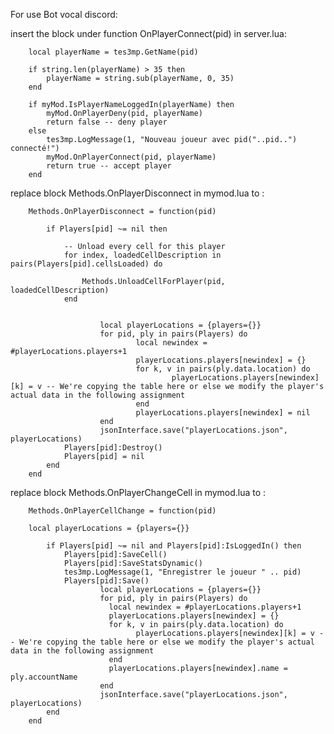 For use Bot vocal discord:

insert the block under function OnPlayerConnect(pid) in server.lua:

        local playerName = tes3mp.GetName(pid)

        if string.len(playerName) > 35 then
            playerName = string.sub(playerName, 0, 35)
        end

        if myMod.IsPlayerNameLoggedIn(playerName) then
            myMod.OnPlayerDeny(pid, playerName)
            return false -- deny player
        else
            tes3mp.LogMessage(1, "Nouveau joueur avec pid("..pid..") connecté!")
            myMod.OnPlayerConnect(pid, playerName)
            return true -- accept player
        end

replace block Methods.OnPlayerDisconnect in mymod.lua to :

        Methods.OnPlayerDisconnect = function(pid)

            if Players[pid] ~= nil then

                -- Unload every cell for this player
                for index, loadedCellDescription in pairs(Players[pid].cellsLoaded) do

                    Methods.UnloadCellForPlayer(pid, loadedCellDescription)
                end


                        local playerLocations = {players={}}
                        for pid, ply in pairs(Players) do
                                local newindex = #playerLocations.players+1
                                playerLocations.players[newindex] = {}
                                for k, v in pairs(ply.data.location) do
                                        playerLocations.players[newindex][k] = v -- We're copying the table here or else we modify the player's actual data in the following assignment
                                end
                                playerLocations.players[newindex] = nil
                        end
                        jsonInterface.save("playerLocations.json", playerLocations)
                Players[pid]:Destroy()
                Players[pid] = nil        
            end
        end

replace block Methods.OnPlayerChangeCell in mymod.lua to :

        Methods.OnPlayerCellChange = function(pid)

        local playerLocations = {players={}}

            if Players[pid] ~= nil and Players[pid]:IsLoggedIn() then
                Players[pid]:SaveCell()
                Players[pid]:SaveStatsDynamic()
                tes3mp.LogMessage(1, "Enregistrer le joueur " .. pid)
                Players[pid]:Save()
                        local playerLocations = {players={}}
                        for pid, ply in pairs(Players) do
                          local newindex = #playerLocations.players+1
                          playerLocations.players[newindex] = {}
                          for k, v in pairs(ply.data.location) do
                                playerLocations.players[newindex][k] = v -- We're copying the table here or else we modify the player's actual data in the following assignment
                          end
                          playerLocations.players[newindex].name = ply.accountName
                        end
                        jsonInterface.save("playerLocations.json", playerLocations)
            end
        end
